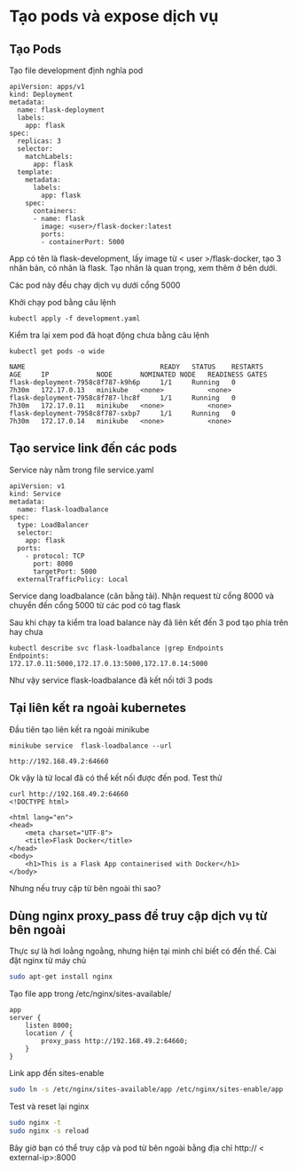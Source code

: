 # Tạo pods và expose dịch vụ

## Tạo Pods

Tạo file development định nghĩa pod
```vi
apiVersion: apps/v1
kind: Deployment
metadata:
  name: flask-deployment
  labels:
    app: flask
spec:
  replicas: 3
  selector:
    matchLabels:
      app: flask
  template:
    metadata:
      labels:
        app: flask
    spec:
      containers:
      - name: flask
        image: <user>/flask-docker:latest
        ports:
        - containerPort: 5000
``` 
App có tên là flask-development, lấy image từ < user >/flask-docker, tạo 3 nhân bản, có nhãn là flask. Tạo nhãn là quan trọng, xem thêm ở bên dưới.

Các pod này đều chạy dịch vụ dưới cổng 5000

Khởi chạy pod bằng câu lệnh
```terminal
kubectl apply -f development.yaml
```
Kiểm tra lại xem pod đã hoạt động chưa bằng câu lệnh
```terminal
kubectl get pods -o wide

NAME                                  READY   STATUS    RESTARTS        AGE     IP            NODE       NOMINATED NODE   READINESS GATES
flask-deployment-7958c8f787-k9h6p     1/1     Running   0               7h30m   172.17.0.13   minikube   <none>           <none>
flask-deployment-7958c8f787-lhc8f     1/1     Running   0               7h30m   172.17.0.11   minikube   <none>           <none>
flask-deployment-7958c8f787-sxbp7     1/1     Running   0               7h30m   172.17.0.14   minikube   <none>           <none>

```
## Tạo service link đến các pods
Service này nằm trong file service.yaml

```vi
apiVersion: v1
kind: Service
metadata:
  name: flask-loadbalance
spec:
  type: LoadBalancer
  selector:
    app: flask
  ports:
    - protocol: TCP
      port: 8000
      targetPort: 5000
  externalTrafficPolicy: Local
```
Service dang loadbalance (cân bằng tải). Nhận request từ cổng 8000 và chuyển đến cổng 5000 từ các pod có tag flask

Sau khi chạy ta kiểm tra load balance này đã liên kết đến 3 pod tạo phía trên hay chưa
```terminal
kubectl describe svc flask-loadbalance |grep Endpoints
Endpoints:                172.17.0.11:5000,172.17.0.13:5000,172.17.0.14:5000
```
Như vậy service flask-loadbalance đã kết nối tới 3 pods

## Tại liên kết ra ngoài kubernetes

Đầu tiên tạo liên kết ra ngoài minikube
```terminal
minikube service  flask-loadbalance --url

http://192.168.49.2:64660

```
Ok vậy là từ local đã có thể kết nối được đến pod. Test thử
```terminal 
curl http://192.168.49.2:64660
<!DOCTYPE html>

<html lang="en">
<head>
    <meta charset="UTF-8">
    <title>Flask Docker</title>
</head>
<body>
    <h1>This is a Flask App containerised with Docker</h1>
</body>
```
Nhưng nếu truy cập từ bên ngoài thì sao? 

## Dùng nginx proxy_pass để truy cập dịch vụ từ bên ngoài

Thực sự là hơi loằng ngoằng, nhưng hiện tại mình chỉ biết có đến thế. 
Cài đặt nginx từ máy chủ
```sh
sudo apt-get install nginx
```
Tạo file app trong /etc/nginx/sites-available/
```vi
app
server {
    listen 8000;
    location / {
        proxy_pass http://192.168.49.2:64660;
    }
}
```

Link app đến sites-enable
```sh
sudo ln -s /etc/nginx/sites-available/app /etc/nginx/sites-enable/app
```

Test và reset lại nginx
```sh
sudo nginx -t 
sudo nginx -s reload
```
Bây giờ bạn có thể truy cập và pod từ bên ngoài bằng địa chỉ http:// < external-ip>:8000
